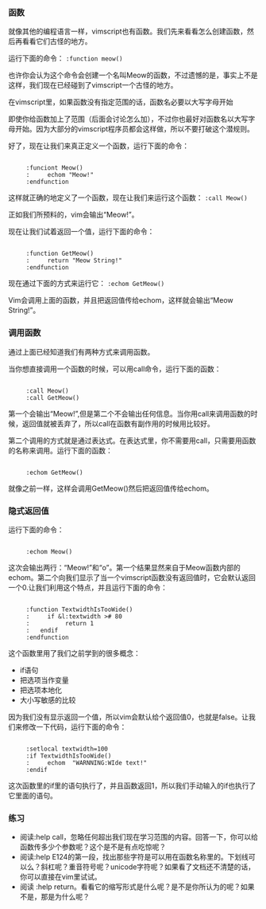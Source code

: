 ### 函数

就像其他的编程语言一样，vimscript也有函数。我们先来看看怎么创建函数，然后再看看它们古怪的地方。

运行下面的命令：
`:function meow()`

也许你会认为这个命令会创建一个名叫Meow的函数，不过遗憾的是，事实上不是这样，我们现在已经碰到了vimscript一个古怪的地方。

在vimscript里，如果函数没有指定范围的话，函数名必要以大写字母开始

即使你给函数加上了范围（后面会讨论怎么加），不过你也最好对函数名以大写字母开始。因为大部分的vimscript程序员都会这样做，所以不要打破这个潜规则。
     
好了，现在让我们来真正定义一个函数，运行下面的命令：
<pre><code>
     :funciont Meow()
     :     echom "Meow!"
     :endfunction
</code></pre>

这样就正确的地定义了一个函数，现在让我们来运行这个函数：
`:call Meow()`

正如我们所预料的，vim会输出“Meow!”。
     
现在让我们试着返回一个值，运行下面的命令：
<pre><code>
     :function GetMeow()
     :     return "Meow String!"     
     :endfunction
</code></pre>
     
现在通过下面的方式来运行它：
`:echom GetMeow()`

Vim会调用上面的函数，并且把返回值传给echom，这样就会输出“Meow String!”。
     
### 调用函数

通过上面已经知道我们有两种方式来调用函数。
     
当你想直接调用一个函数的时候，可以用call命令，运行下面的函数：
<pre><code>     
     :call Meow()
     :call GetMeow()
</code></pre>     

第一个会输出“Meow!”,但是第二个不会输出任何信息。当你用call来调用函数的时候，返回值就被丢弃了，所以call在函数有副作用的时候用比较好。

第二个调用的方式就是通过表达式。在表达式里，你不需要用call，只需要用函数的名称来调用。运行下面的函数：     
<pre><code>
     :echom GetMeow()
</code></pre>

就像之前一样，这样会调用GetMeow()然后把返回值传给echom。
     
### 隐式返回值

运行下面的命令：
<pre><code>
     :echom Meow()
</code></pre>

这次会输出两行：“Meow!”和“o”。第一个结果显然来自于Meow函数内部的echom。第二个向我们显示了当一个vimscript函数没有返回值时，它会默认返回一个0.让我们利用这个特点，并且运行下面的命令：
<pre><code>
     :function TextwidthIsTooWide()
     :     if &l:textwidth ># 80
     :          return 1     
     :   endif
     :endfunction
</code></pre>     

这个函数里用了我们之前学到的很多概念：

- if语句
- 把选项当作变量
- 把选项本地化
- 大小写敏感的比较
     
因为我们没有显示返回一个值，所以vim会默认给个返回值0，也就是false。让我们来修改一下代码，运行下面的命令：
<pre><code>
     :setlocal textwidth=100
     :if TextwidthIsTooWide()
     :     echom  "WARNNING:WIde text!"
     :endif
</code></pre>

这次函数里的if里的语句执行了，并且函数返回1，所以我们手动输入的if也执行了它里面的语句。
     
### 练习

- 阅读:help call，忽略任何超出我们现在学习范围的内容。回答一下，你可以给函数传多少个参数呢？这个是不是有点吃惊呢？
- 阅读:help E124的第一段，找出那些字符是可以用在函数名称里的。下划线可以么？斜杠呢？重音符号呢？unicode字符呢？如果看了文档还不清楚的话，你可以直接在vim里试试。
- 阅读 :help return。看看它的缩写形式是什么呢？是不是你所认为的呢？如果不是，那是为什么呢？
